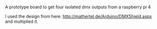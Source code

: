 A prototype board to get four isolated dmx outputs from a raspberry pi 4

I used the design from here: http://mathertel.de/Arduino/DMXShield.aspx and multiplied it.

